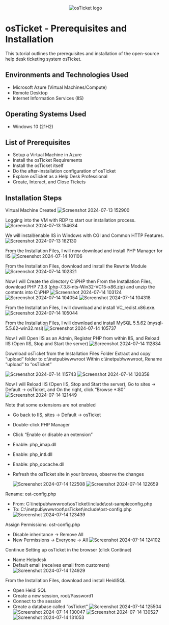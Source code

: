 <p align="center">
<img src="https://i.imgur.com/Clzj7Xs.png" alt="osTicket logo"/>
</p>

<h1>osTicket - Prerequisites and Installation</h1>
This tutorial outlines the prerequisites and installation of the open-source help desk ticketing system osTicket.<br />



<h2>Environments and Technologies Used</h2>

- Microsoft Azure (Virtual Machines/Compute)
- Remote Desktop
- Internet Information Services (IIS)

<h2>Operating Systems Used </h2>

- Windows 10</b> (21H2)

<h2>List of Prerequisites</h2>

- Setup a Virtual Machine in Azure
- Install the osTicket Requirements
- Install the osTicket itself
- Do the after-installation configuration of osTicket
- Explore osTicket as a Help Desk Professional
- Create, Interact, and Close Tickets

<h2>Installation Steps</h2>

Virtual Machine Created
![Screenshot 2024-07-13 152900](https://github.com/user-attachments/assets/7e794449-327a-4fd0-b18a-e673f5ce972c)

Logging into the VM with RDP to start our installation process.
![Screenshot 2024-07-13 154634](https://github.com/user-attachments/assets/fbc8a099-77f8-4f7d-9995-8bad8c8ca0ab)

We will install/enable IIS in Windows with CGI and Common HTTP Features.
![Screenshot 2024-07-13 162130](https://github.com/user-attachments/assets/e675d703-c85c-41f9-9615-7fff4c457288)

From the Installation Files, I will now download and install PHP Manager for IIS
![Screenshot 2024-07-14 101106](https://github.com/user-attachments/assets/7afbbe51-e412-485a-a4eb-ffbe58b9cca3)

From the Installation Files, download and install the Rewrite Module
![Screenshot 2024-07-14 102321](https://github.com/user-attachments/assets/e60638b3-4df2-4c12-9332-30859aeb2925)

Now I will Create the directory C:\PHP then From the Installation Files, download PHP 7.3.8 (php-7.3.8-nts-Win32-VC15-x86.zip) and unzip the contents into C:\PHP
![Screenshot 2024-07-14 103124](https://github.com/user-attachments/assets/261d662b-f0b5-4dd3-b607-64a6a390898b)
![Screenshot 2024-07-14 104054](https://github.com/user-attachments/assets/b7b869f4-d36b-4b7a-98af-32fb34ce3774)
![Screenshot 2024-07-14 104318](https://github.com/user-attachments/assets/08a515f7-5eed-417e-8bb5-e0da950941dd)

From the Installation Files, I will download and install VC_redist.x86.exe.
![Screenshot 2024-07-14 105044](https://github.com/user-attachments/assets/cc7a6636-a07d-46ed-8685-5048542dc866)

From the Installation Files, I will download and install MySQL 5.5.62 (mysql-5.5.62-win32.msi)
![Screenshot 2024-07-14 105737](https://github.com/user-attachments/assets/ba9840d1-309c-4c29-aa39-90b893aa8d65)

Now I will Open IIS as an Admin, Register PHP from within IIS, and Reload IIS (Open IIS, Stop and Start the server)
![Screenshot 2024-07-14 112834](https://github.com/user-attachments/assets/c9954bfa-9c62-4605-b011-851aac18b025)

Download osTicket from the Installation Files Folder
Extract and copy “upload” folder to c:\inetpub\wwwroot
Within c:\inetpub\wwwroot, Rename “upload” to “osTicket”

![Screenshot 2024-07-14 115743](https://github.com/user-attachments/assets/8e8f12be-f47b-432c-8b43-10fec8b9ec93)
![Screenshot 2024-07-14 120358](https://github.com/user-attachments/assets/227d8938-1302-4e63-a837-15f5976d19ba)

Now I will Reload IIS (Open IIS, Stop and Start the server), Go to sites -> Default -> osTicket, and On the right, click “Browse *:80”
![Screenshot 2024-07-14 121449](https://github.com/user-attachments/assets/65365ba1-118c-482c-9a7a-93fc638417be)

Note that some extensions are not enabled
- Go back to IIS, sites -> Default -> osTicket
- Double-click PHP Manager
- Click “Enable or disable an extension”
- Enable: php_imap.dll
- Enable: php_intl.dll
- Enable: php_opcache.dll
- Refresh the osTicket site in your browse, observe the changes

  ![Screenshot 2024-07-14 122508](https://github.com/user-attachments/assets/6d7654c2-525a-49ac-b654-ee9be07aa867)
  ![Screenshot 2024-07-14 122659](https://github.com/user-attachments/assets/e3547fca-3c07-491b-aac4-22a5e3360fe9)

Rename: ost-config.php
- From: C:\inetpub\wwwroot\osTicket\include\ost-sampleconfig.php
- To: C:\inetpub\wwwroot\osTicket\include\ost-config.php
![Screenshot 2024-07-14 123439](https://github.com/user-attachments/assets/9682ecd7-39f7-4a90-8ebf-5b8da9578298)

Assign Permissions: ost-config.php
- Disable inheritance -> Remove All
- New Permissions -> Everyone -> All
![Screenshot 2024-07-14 124102](https://github.com/user-attachments/assets/cd7d2a82-3a46-4beb-ac2f-2fbeb37f1d69)

Continue Setting up osTicket in the browser (click Continue)
- Name Helpdesk
- Default email (receives email from customers)
![Screenshot 2024-07-14 124929](https://github.com/user-attachments/assets/97097a23-94ea-434f-b0a8-45c9e212c4f7)

From the Installation Files, download and install HeidiSQL.
- Open Heidi SQL
- Create a new session, root/Password1
- Connect to the session
- Create a database called “osTicket”
![Screenshot 2024-07-14 125504](https://github.com/user-attachments/assets/efa66066-ea72-4ca5-8c54-6d112f75f8e6)
![Screenshot 2024-07-14 130047](https://github.com/user-attachments/assets/05e4a6f4-d2fb-400f-b1eb-205af31227e8)
![Screenshot 2024-07-14 130527](https://github.com/user-attachments/assets/173375d4-9fc6-4f23-abab-66c1c164adcb)
![Screenshot 2024-07-14 131053](https://github.com/user-attachments/assets/66150681-eafa-42f6-b503-f9db9ebbaa8a)






































